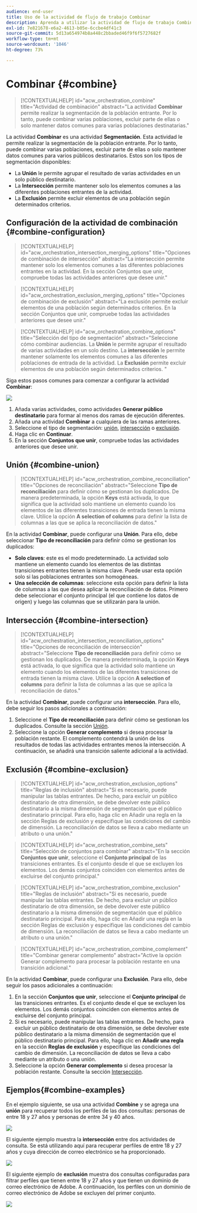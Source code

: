 ```yaml
---
audience: end-user
title: Uso de la actividad de flujo de trabajo Combinar
description: Aprenda a utilizar la actividad de flujo de trabajo Combinar
exl-id: 7e821678-e6a2-4613-b05e-6ccbe4df41c3
source-git-commit: 5d13a654974b8a448c2bbaded46f9f6f5727682f
workflow-type: tm+mt
source-wordcount: '1046'
ht-degree: 73%

---
```


# Combinar {#combine}

>[!CONTEXTUALHELP]
>id="acw_orchestration_combine"
>title="Actividad de combinación"
>abstract="La actividad **Combinar** permite realizar la segmentación de la población entrante. Por lo tanto, puede combinar varias poblaciones, excluir parte de ellas o solo mantener datos comunes para varias poblaciones destinatarias."

La actividad **Combinar** es una actividad **Segmentación**. Esta actividad le permite realizar la segmentación de la población entrante. Por lo tanto, puede combinar varias poblaciones, excluir parte de ellas o solo mantener datos comunes para varios públicos destinatarios. Estos son los tipos de segmentación disponibles:

<!--
The **Combine** activity can be placed after any other activity, but not at the beginning of the workflow. Any activity can be placed after the **Combine**.
-->

* La **Unión** le permite agrupar el resultado de varias actividades en un solo público destinatario.
* La **Intersección** permite mantener solo los elementos comunes a las diferentes poblaciones entrantes de la actividad.
* La **Exclusión** permite excluir elementos de una población según determinados criterios.

## Configuración de la actividad de combinación {#combine-configuration}

>[!CONTEXTUALHELP]
>id="acw_orchestration_intersection_merging_options"
>title="Opciones de combinación de intersección"
>abstract="La intersección permite mantener solo los elementos comunes a las diferentes poblaciones entrantes en la actividad. En la sección Conjuntos que unir, compruebe todas las actividades anteriores que desee unir."

>[!CONTEXTUALHELP]
>id="acw_orchestration_exclusion_merging_options"
>title="Opciones de combinación de exclusión"
>abstract="La exclusión permite excluir elementos de una población según determinados criterios. En la sección Conjuntos que unir, compruebe todas las actividades anteriores que desee unir."

>[!CONTEXTUALHELP]
>id="acw_orchestration_combine_options"
>title="Selección del tipo de segmentación"
>abstract="Seleccione cómo combinar audiencias. La **Unión** le permite agrupar el resultado de varias actividades en un solo destino. La **intersección** le permite mantener solamente los elementos comunes a las diferentes poblaciones de entrada de la actividad. La **Exclusión** permite excluir elementos de una población según determinados criterios. "

Siga estos pasos comunes para comenzar a configurar la actividad **Combinar**:

![](../assets/workflow-combine.png)

1. Añada varias actividades, como actividades **Generar público destinatario** para formar al menos dos ramas de ejecución diferentes.
1. Añada una actividad **Combinar** a cualquiera de las ramas anteriores.
1. Seleccione el tipo de segmentación: [unión](#union), [intersección](#intersection) o [exclusión](#exclusion).
1. Haga clic en **Continuar**.
1. En la sección **Conjuntos que unir**, compruebe todas las actividades anteriores que desee unir.

## Unión {#combine-union}

>[!CONTEXTUALHELP]
>id="acw_orchestration_combine_reconciliation"
>title="Opciones de reconciliación"
>abstract="Seleccione **Tipo de reconciliación** para definir cómo se gestionan los duplicados. De manera predeterminada, la opción **Keys** está activada, lo que significa que la actividad solo mantiene un elemento cuando los elementos de las diferentes transiciones de entrada tienen la misma clave. Utilice la opción **A selection of columns** para definir la lista de columnas a las que se aplica la reconciliación de datos."

En la actividad **Combinar**, puede configurar una **Unión**. Para ello, debe seleccionar **Tipo de reconciliación** para definir cómo se gestionan los duplicados:

* **Solo claves**: este es el modo predeterminado. La actividad solo mantiene un elemento cuando los elementos de las distintas transiciones entrantes tienen la misma clave. Puede usar esta opción solo si las poblaciones entrantes son homogéneas.
* **Una selección de columnas**: seleccione esta opción para definir la lista de columnas a las que desea aplicar la reconciliación de datos. Primero debe seleccionar el conjunto principal (el que contiene los datos de origen) y luego las columnas que se utilizarán para la unión.

## Intersección {#combine-intersection}

>[!CONTEXTUALHELP]
>id="acw_orchestration_intersection_reconciliation_options"
>title="Opciones de reconciliación de intersección"
>abstract="Seleccione **Tipo de reconciliación** para definir cómo se gestionan los duplicados. De manera predeterminada, la opción **Keys** está activada, lo que significa que la actividad solo mantiene un elemento cuando los elementos de las diferentes transiciones de entrada tienen la misma clave. Utilice la opción **A selection of columns** para definir la lista de columnas a las que se aplica la reconciliación de datos."

En la actividad **Combinar**, puede configurar una **intersección**. Para ello, debe seguir los pasos adicionales a continuación:

1. Seleccione el **Tipo de reconciliación** para definir cómo se gestionan los duplicados. Consulte la sección [Unión](#union).
1. Seleccione la opción **Generar complemento** si desea procesar la población restante. El complemento contendrá la unión de los resultados de todas las actividades entrantes menos la intersección. A continuación, se añadirá una transición saliente adicional a la actividad.

## Exclusión  {#combine-exclusion}

>[!CONTEXTUALHELP]
>id="acw_orchestration_exclusion_options"
>title="Reglas de inclusión"
>abstract="Si es necesario, puede manipular las tablas entrantes. De hecho, para excluir un público destinatario de otra dimensión, se debe devolver este público destinatario a la misma dimensión de segmentación que el público destinatario principal. Para ello, haga clic en Añadir una regla en la sección Reglas de exclusión y especifique las condiciones del cambio de dimensión. La reconciliación de datos se lleva a cabo mediante un atributo o una unión."

>[!CONTEXTUALHELP]
>id="acw_orchestration_combine_sets"
>title="Selección de conjuntos para combinar"
>abstract="En la sección **Conjuntos que unir**, seleccione el **Conjunto principal** de las transiciones entrantes. Es el conjunto desde el que se excluyen los elementos. Los demás conjuntos coinciden con elementos antes de excluirse del conjunto principal."

>[!CONTEXTUALHELP]
>id="acw_orchestration_combine_exclusion"
>title="Reglas de inclusión"
>abstract="Si es necesario, puede manipular las tablas entrantes. De hecho, para excluir un público destinatario de otra dimensión, se debe devolver este público destinatario a la misma dimensión de segmentación que el público destinatario principal. Para ello, haga clic en Añadir una regla en la sección Reglas de exclusión y especifique las condiciones del cambio de dimensión. La reconciliación de datos se lleva a cabo mediante un atributo o una unión."

>[!CONTEXTUALHELP]
>id="acw_orchestration_combine_complement"
>title="Combinar generar complemento"
>abstract="Active la opción Generar complemento para procesar la población restante en una transición adicional."

En la actividad **Combinar**, puede configurar una **Exclusión**. Para ello, debe seguir los pasos adicionales a continuación:

1. En la sección **Conjuntos que unir**, seleccione el **Conjunto principal** de las transiciones entrantes. Es el conjunto desde el que se excluyen los elementos. Los demás conjuntos coinciden con elementos antes de excluirse del conjunto principal.
1. Si es necesario, puede manipular las tablas entrantes. De hecho, para excluir un público destinatario de otra dimensión, se debe devolver este público destinatario a la misma dimensión de segmentación que el público destinatario principal. Para ello, haga clic en **Añadir una regla** en la sección **Reglas de exclusión** y especifique las condiciones del cambio de dimensión. La reconciliación de datos se lleva a cabo mediante un atributo o una unión.
1. Seleccione la opción **Generar complemento** si desea procesar la población restante. Consulte la sección [Intersección](#intersection).

## Ejemplos{#combine-examples}

En el ejemplo siguiente, se usa una actividad **Combine** y se agrega una **unión** para recuperar todos los perfiles de las dos consultas: personas de entre 18 y 27 años y personas de entre 34 y 40 años.

![](../assets/workflow-union-example.png)

El siguiente ejemplo muestra la **intersección** entre dos actividades de consulta. Se está utilizando aquí para recuperar perfiles de entre 18 y 27 años y cuya dirección de correo electrónico se ha proporcionado.

![](../assets/workflow-intersection-example.png)

El siguiente ejemplo de **exclusión** muestra dos consultas configuradas para filtrar perfiles que tienen entre 18 y 27 años y que tienen un dominio de correo electrónico de Adobe. A continuación, los perfiles con un dominio de correo electrónico de Adobe se excluyen del primer conjunto.

![](../assets/workflow-exclusion-example.png)
